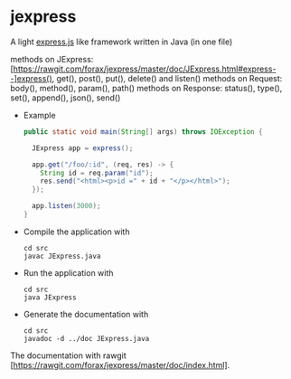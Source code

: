 # jexpress
A light [express.js](http://expressjs.com/) like framework written in Java (in one file)

methods on JExpress: [https://rawgit.com/forax/jexpress/master/doc/JExpress.html#express--]express(), get(), post(), put(), delete() and listen()
methods on Request: body(), method(), param(), path()
methods on Response: status(), type(), set(), append(), json(), send()

- Example
  ```java
  public static void main(String[] args) throws IOException {

    JExpress app = express();

    app.get("/foo/:id", (req, res) -> {
      String id = req.param("id");
      res.send("<html><p>id =" + id + "</p></html>");
    });

    app.listen(3000);
  }
  ```

- Compile the application with
  ```
  cd src
  javac JExpress.java
  ```
  
- Run the application with
  ```
  cd src
  java JExpress
  ```
  
- Generate the documentation with
  ```
  cd src
  javadoc -d ../doc JExpress.java
  ```
  
 The documentation with rawgit [https://rawgit.com/forax/jexpress/master/doc/index.html].
 